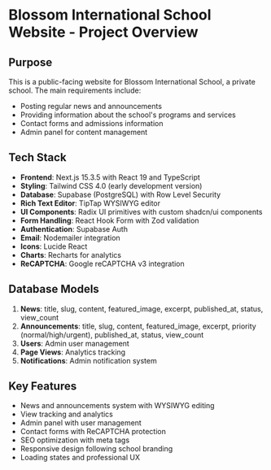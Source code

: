 # Blossom International School Website - Project Overview

## Purpose
This is a public-facing website for Blossom International School, a private school. The main requirements include:
- Posting regular news and announcements
- Providing information about the school's programs and services
- Contact forms and admissions information
- Admin panel for content management

## Tech Stack
- **Frontend**: Next.js 15.3.5 with React 19 and TypeScript
- **Styling**: Tailwind CSS 4.0 (early development version)
- **Database**: Supabase (PostgreSQL) with Row Level Security
- **Rich Text Editor**: TipTap WYSIWYG editor
- **UI Components**: Radix UI primitives with custom shadcn/ui components
- **Form Handling**: React Hook Form with Zod validation
- **Authentication**: Supabase Auth
- **Email**: Nodemailer integration
- **Icons**: Lucide React
- **Charts**: Recharts for analytics
- **ReCAPTCHA**: Google reCAPTCHA v3 integration

## Database Models
1. **News**: title, slug, content, featured_image, excerpt, published_at, status, view_count
2. **Announcements**: title, slug, content, featured_image, excerpt, priority (normal/high/urgent), published_at, status, view_count
3. **Users**: Admin user management
4. **Page Views**: Analytics tracking
5. **Notifications**: Admin notification system

## Key Features
- News and announcements system with WYSIWYG editing
- View tracking and analytics
- Admin panel with user management
- Contact forms with ReCAPTCHA protection
- SEO optimization with meta tags
- Responsive design following school branding
- Loading states and professional UX